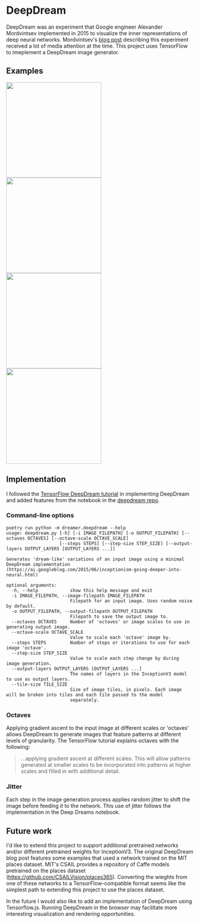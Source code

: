 # DeepDream
DeepDream was an experiment that Google engineer Alexander Mordvintsev implemented in 2015 to visualize the inner representations of deep neural networks. Mordvintsev's [blog post](https://ai.googleblog.com/2015/06/inceptionism-going-deeper-into-neural.html) describing this experiment received a lot of media attention at the time. This project uses TensorFlow to imeplement a DeepDream image generator.
## Examples

<div style="display: inline">
    <img src="images/cat.jpg" width="256" />
    <img src="images/dream.png" width="256" />
</div>
<div style="display: inline">
    <img src="images/half_dome.jpg" width="256" />
    <img src="images/half_dome_dream.png" width="256" />
</div>

## Implementation

I followed the [TensorFlow DeepDream tutorial](https://www.tensorflow.org/tutorials/generative/deepdream) in implementing DeepDream and added features from the notebook in the [deepdream repo](https://github.com/google/deepdream/blob/master/dream.ipynb).

### Command-line options

    poetry run python -m dreamer.deepdream --help                                
    usage: deepdream.py [-h] [-i IMAGE_FILEPATH] [-o OUTPUT_FILEPATH] [--octaves OCTAVES] [--octave-scale OCTAVE_SCALE]
                        [--steps STEPS] [--step-size STEP_SIZE] [--output-layers OUTPUT_LAYERS [OUTPUT_LAYERS ...]]
    
    Generates 'dream-like' variations of an input image using a minimal DeepDream implementation
    (https://ai.googleblog.com/2015/06/inceptionism-going-deeper-into-neural.html)
    
    optional arguments:
      -h, --help            show this help message and exit
      -i IMAGE_FILEPATH, --image-filepath IMAGE_FILEPATH
                            Filepath for an input image. Uses random noise by default.
      -o OUTPUT_FILEPATH, --output-filepath OUTPUT_FILEPATH
                            Filepath to save the output image to.
      --octaves OCTAVES     Number of 'octaves' or image scales to use in generating output image.
      --octave-scale OCTAVE_SCALE
                            Value to scale each 'octave' image by.
      --steps STEPS         Number of steps or iterations to use for each image 'octave'.
      --step-size STEP_SIZE
                            Value to scale each step change by during image generation.
      --output-layers OUTPUT_LAYERS [OUTPUT_LAYERS ...]
                            The names of layers in the InceptionV3 model to use as output layers.
      --tile-size TILE_SIZE
                            Size of image tiles, in pixels. Each image will be broken into tiles and each tile passed to the model
                            separately.
    
### Octaves
Applying gradient ascent to the input image at different scales or 'octaves' allows DeepDream to generate images that feature patterns at different levels of granularity. The TensorFlow tutorial explains octaves with the following:

> ...applying gradient ascent at different scales. This will allow patterns generated at smaller scales to be incorporated into patterns at higher scales and filled in with additional detail.

### Jitter
Each step in the image generation process applies random jitter to shift the image before feeding it to the network. This use of jitter follows the implementation in the Deep Dreams notebook.

## Future work
I'd like to extend this project to support additional pretrained networks
and/or different pretrained weights for InceptionV3. The original DeepDream blog post features some examples that used a network trained on the MIT places dataset. MIT's CSAIL provides a repository of Caffe models pretrained on the places dataset (https://github.com/CSAILVision/places365). Converting the wieghts from one of these networks to a TensorFlow-compatible format seems like the simplest path to extending this project to use the places dataset.

In the future I would also like to add an implementation of DeepDream using
Tensorflow.js. Running DeepDream in the browser may facilitate more interesting
visualization and rendering opportunities.
